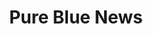 ---
title: Pure Blue News
draft: false
menu: 
  footer2:
    weight: 5
  icons:
    name: purebluenews
    weight: 10
    pre: "icons/bootstrap/newspaper.svg"
---
